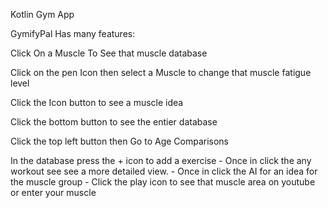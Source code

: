 Kotlin Gym App


GymifyPal Has many features:

Click On a Muscle To See that muscle database

Click on the pen Icon then select a Muscle  to change that muscle fatigue level

Click the Icon button to see a muscle idea

Click the bottom button to see the entier database

Click the top left button then Go to Age Comparisons

In the database press the + icon to add a exercise
    - Once  in click the any workout see see a more detailed view.
    - Once in click the AI for an idea for the muscle group
    - Click the play icon to see that muscle area on youtube or enter your muscle 